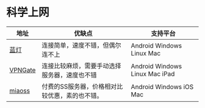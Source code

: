 # 科学上网

地址 | 优缺点 | 支持平台
-----|------- | ---------
[蓝灯](https://github.com/getlantern/lantern) | 连接简单，速度不错，但偶尔连不上 | Android Windows Linux Mac
[VPNGate](http://www.vpngate.net/cn/) | 连接比较麻烦，需要手动选择服务器，速度也不错 | Android Windows Linux Mac iPad
[miaoss](https://www.miaoss.win/) | 付费的SS服务器，价格相对比较优惠，素的也不错。 | Android Windows iOS Mac
